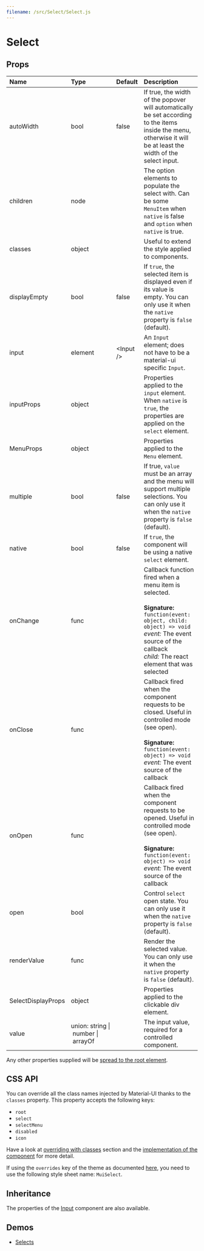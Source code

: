 ```yaml
---
filename: /src/Select/Select.js
---
```


<!--- This documentation is automatically generated, do not try to edit it. -->

# Select



## Props

| Name | Type | Default | Description |
|:-----|:-----|:--------|:------------|
| autoWidth | bool | false | If true, the width of the popover will automatically be set according to the items inside the menu, otherwise it will be at least the width of the select input. |
| children | node |  | The option elements to populate the select with. Can be some `MenuItem` when `native` is false and `option` when `native` is true. |
| classes | object |  | Useful to extend the style applied to components. |
| displayEmpty | bool | false | If `true`, the selected item is displayed even if its value is empty. You can only use it when the `native` property is `false` (default). |
| input | element | &lt;Input /> | An `Input` element; does not have to be a material-ui specific `Input`. |
| inputProps | object |  | Properties applied to the `input` element. When `native` is `true`, the properties are applied on the `select` element. |
| MenuProps | object |  | Properties applied to the `Menu` element. |
| multiple | bool | false | If true, `value` must be an array and the menu will support multiple selections. You can only use it when the `native` property is `false` (default). |
| native | bool | false | If `true`, the component will be using a native `select` element. |
| onChange | func |  | Callback function fired when a menu item is selected.<br><br>**Signature:**<br>`function(event: object, child: object) => void`<br>*event:* The event source of the callback<br>*child:* The react element that was selected |
| onClose | func |  | Callback fired when the component requests to be closed. Useful in controlled mode (see open).<br><br>**Signature:**<br>`function(event: object) => void`<br>*event:* The event source of the callback |
| onOpen | func |  | Callback fired when the component requests to be opened. Useful in controlled mode (see open).<br><br>**Signature:**<br>`function(event: object) => void`<br>*event:* The event source of the callback |
| open | bool |  | Control `select` open state. You can only use it when the `native` property is `false` (default). |
| renderValue | func |  | Render the selected value. You can only use it when the `native` property is `false` (default). |
| SelectDisplayProps | object |  | Properties applied to the clickable div element. |
| value | union:&nbsp;string&nbsp;&#124;<br>&nbsp;number&nbsp;&#124;<br>&nbsp;arrayOf<br> |  | The input value, required for a controlled component. |

Any other properties supplied will be [spread to the root element](/guides/api#spread).

## CSS API

You can override all the class names injected by Material-UI thanks to the `classes` property.
This property accepts the following keys:
- `root`
- `select`
- `selectMenu`
- `disabled`
- `icon`

Have a look at [overriding with classes](/customization/overrides#overriding-with-classes) section
and the [implementation of the component](https://github.com/mui-org/material-ui/tree/v1-beta/src/Select/Select.js)
for more detail.

If using the `overrides` key of the theme as documented
[here](/customization/themes#customizing-all-instances-of-a-component-type),
you need to use the following style sheet name: `MuiSelect`.

## Inheritance

The properties of the [Input](/api/input) component are also available.

## Demos

- [Selects](/demos/selects)

